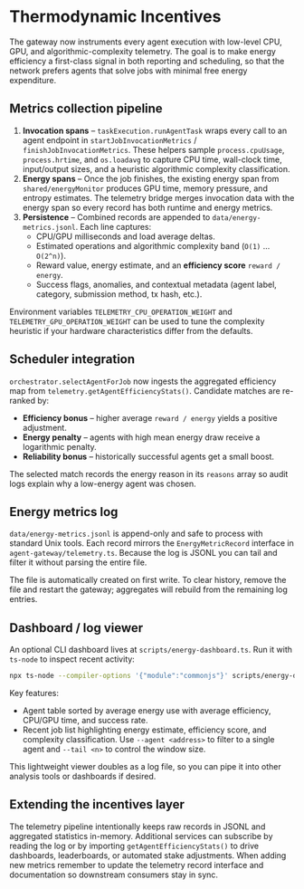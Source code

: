 # Thermodynamic Incentives

The gateway now instruments every agent execution with low-level CPU, GPU, and
algorithmic-complexity telemetry. The goal is to make energy efficiency a
first-class signal in both reporting and scheduling, so that the network
prefers agents that solve jobs with minimal free energy expenditure.

## Metrics collection pipeline

1. **Invocation spans** – `taskExecution.runAgentTask` wraps every call to an
   agent endpoint in `startJobInvocationMetrics` /
   `finishJobInvocationMetrics`. These helpers sample `process.cpuUsage`,
   `process.hrtime`, and `os.loadavg` to capture CPU time, wall-clock time,
   input/output sizes, and a heuristic algorithmic complexity classification.
2. **Energy spans** – Once the job finishes, the existing energy span from
   `shared/energyMonitor` produces GPU time, memory pressure, and entropy
   estimates. The telemetry bridge merges invocation data with the energy span
   so every record has both runtime and energy metrics.
3. **Persistence** – Combined records are appended to
   `data/energy-metrics.jsonl`. Each line captures:
   - CPU/GPU milliseconds and load average deltas.
   - Estimated operations and algorithmic complexity band (`O(1)` … `O(2^n)`).
   - Reward value, energy estimate, and an **efficiency score**
     `reward / energy`.
   - Success flags, anomalies, and contextual metadata (agent label, category,
     submission method, tx hash, etc.).

Environment variables `TELEMETRY_CPU_OPERATION_WEIGHT` and
`TELEMETRY_GPU_OPERATION_WEIGHT` can be used to tune the complexity heuristic
if your hardware characteristics differ from the defaults.

## Scheduler integration

`orchestrator.selectAgentForJob` now ingests the aggregated efficiency map from
`telemetry.getAgentEfficiencyStats()`. Candidate matches are re-ranked by:

- **Efficiency bonus** – higher average `reward / energy` yields a positive
  adjustment.
- **Energy penalty** – agents with high mean energy draw receive a logarithmic
  penalty.
- **Reliability bonus** – historically successful agents get a small boost.

The selected match records the energy reason in its `reasons` array so audit
logs explain why a low-energy agent was chosen.

## Energy metrics log

`data/energy-metrics.jsonl` is append-only and safe to process with standard
Unix tools. Each record mirrors the `EnergyMetricRecord` interface in
`agent-gateway/telemetry.ts`. Because the log is JSONL you can tail and filter
it without parsing the entire file.

The file is automatically created on first write. To clear history, remove the
file and restart the gateway; aggregates will rebuild from the remaining log
entries.

## Dashboard / log viewer

An optional CLI dashboard lives at `scripts/energy-dashboard.ts`. Run it with
`ts-node` to inspect recent activity:

```bash
npx ts-node --compiler-options '{"module":"commonjs"}' scripts/energy-dashboard.ts --tail 20
```

Key features:

- Agent table sorted by average energy use with average efficiency, CPU/GPU
  time, and success rate.
- Recent job list highlighting energy estimate, efficiency score, and
  complexity classification. Use `--agent <address>` to filter to a single
  agent and `--tail <n>` to control the window size.

This lightweight viewer doubles as a log file, so you can pipe it into other
analysis tools or dashboards if desired.

## Extending the incentives layer

The telemetry pipeline intentionally keeps raw records in JSONL and aggregated
statistics in-memory. Additional services can subscribe by reading the log or
by importing `getAgentEfficiencyStats()` to drive dashboards, leaderboards, or
automated stake adjustments. When adding new metrics remember to update the
telemetry record interface and documentation so downstream consumers stay in
sync.
